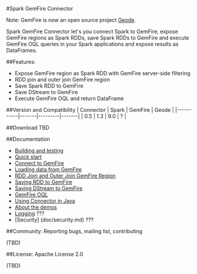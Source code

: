 #Spark GemFire Connector

Note: GemFire is now an open source project [Geode](http://projectgeode.org).

Spark GemFire Connector let's you connect Spark to GemFire, expose GemFire regions as Spark 
RDDs, save Spark RDDs to GemFire and execute GemFire OQL queries in your Spark applications
and expose results as DataFrames.

##Features:
 - Expose GemFire region as Spark RDD with GemFire server-side filtering
 - RDD join and outer join GemFire region
 - Save Spark RDD to GemFire
 - Save DStream to GemFire
 - Execute GemFire OQL and return DataFrame

##Version and Compatibility
| Connector | Spark | GemFire | Geode |
|-----------|-------|---------|-------|
| 0.5       | 1.3   | 9.0     |   ?   |   

##Download
TBD

##Documentation
 - [Building and testing](doc/1_building.md)
 - [Quick start](doc/2_quick.md)
 - [Connect to GemFire](doc/3_connecting.md)
 - [Loading data from GemFire](doc/4_loading.md)
 - [RDD Join and Outer Join GemFire Region](doc/5_rdd_join.md)
 - [Saving RDD to GemFire](doc/6_save_rdd.md)
 - [Saving DStream to GemFire](doc/7_save_dstream.md)
 - [GemFire OQL](doc/8_oql.md)
 - [Using Connector in Java](doc/9_java_api.md)
 - [About the demos](doc/10_demos.md)
 - [Logging](doc/logging.md)  ???
 - [Security] (doc/security.md) ???


##Community: Reporting bugs, mailing list, contributing

 (TBD)
 
##License: Apache License 2.0

 (TBD) 
